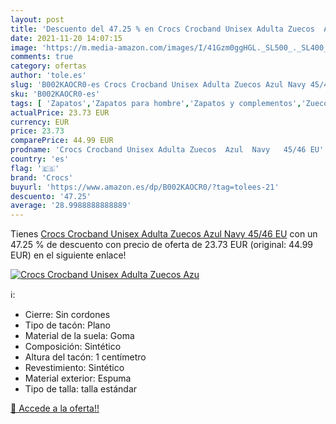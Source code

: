 ```yaml
---
layout: post
title: 'Descuento del 47.25 % en Crocs Crocband Unisex Adulta Zuecos  Azu'
date: 2021-11-20 14:07:15
image: 'https://m.media-amazon.com/images/I/41Gzm0ggHGL._SL500_._SL400_.jpg'
comments: true
category: ofertas
author: 'tole.es'
slug: 'B002KAOCR0-es Crocs Crocband Unisex Adulta Zuecos Azul Navy 45/46 EU'
sku: 'B002KAOCR0-es'
tags: [ 'Zapatos','Zapatos para hombre','Zapatos y complementos','Zuecos y mules para hombre','crocs','zuecos', ]
actualPrice: 23.73 EUR
currency: EUR
price: 23.73
comparePrice: 44.99 EUR
prodname: 'Crocs Crocband Unisex Adulta Zuecos  Azul  Navy   45/46 EU'
country: 'es'
flag: '🇪🇸'
brand: 'Crocs'
buyurl: 'https://www.amazon.es/dp/B002KAOCR0/?tag=tolees-21'
descuento: '47.25'
average: '28.9988888888889'
---
```


Tienes [Crocs Crocband Unisex Adulta Zuecos  Azul  Navy   45/46 EU](https://www.amazon.es/dp/B002KAOCR0/?tag=tolees-21) con un 47.25 % de descuento con precio de oferta de 23.73 EUR (original: 44.99 EUR) en el siguiente enlace!

[![Crocs Crocband Unisex Adulta Zuecos  Azu](https://m.media-amazon.com/images/I/41Gzm0ggHGL._SL500_._SL400_.jpg)](https://www.amazon.es/dp/B002KAOCR0/?tag=tolees-21)

ℹ️:

- Cierre: Sin cordones
- Tipo de tacón: Plano
- Material de la suela: Goma
- Composición: Sintético
- Altura del tacón: 1 centímetro
- Revestimiento: Sintético
- Material exterior: Espuma
- Tipo de talla: talla estándar

[🛒 Accede a la oferta!!](https://www.amazon.es/dp/B002KAOCR0/?tag=tolees-21)
